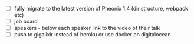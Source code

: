 - [ ] fully migrate to the latest version of Pheonix 1.4 (dir structure, webpack etc)
- [ ] job board
- [ ] speakers - below each speaker link to the video of their talk
- [ ] push to gigalixir instead of heroku or use docker on digitalocean
